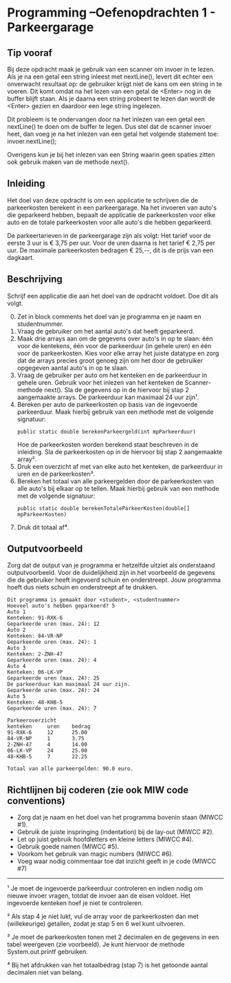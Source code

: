 # Programming –Oefenopdrachten 1 - Parkeergarage

## Tip vooraf
Bij deze opdracht maak je gebruik van een scanner om invoer in te lezen. Als je na een getal een string inleest met nextLine(), levert dit echter een onverwacht resultaat op: de gebruiker krijgt niet de kans om een string in te voeren. Dit komt omdat na het lezen van een getal de \<Enter\> nog in de buffer blijft staan. Als je daarna een string probeert te lezen dan wordt de \<Enter\> gezien en daardoor een lege string ingelezen.

Dit probleem is te ondervangen door na het inlezen van een getal een nextLine() te doen om de buffer te legen. Dus stel dat de scanner invoer heet, dan voeg je na het inlezen van een getal het volgende statement toe: invoer.nextLine();

Overigens kun je bij het inlezen van een String waarin geen spaties zitten ook gebruik maken van de methode next().

## Inleiding
Het doel van deze opdracht is om een applicatie te schrijven die de parkeerkosten berekent in een parkeergarage. Na het invoeren van auto's die geparkeerd hebben, bepaalt de applicatie de parkeerkosten voor elke auto en de totale parkeerkosten voor alle auto's die hebben geparkeerd.

De parkeertarieven in de parkeergarage zijn als volgt:
Het tarief voor de eerste 3 uur is € 3,75 per uur. Voor de uren daarna is het tarief € 2,75 per uur. De maximale parkeerkosten bedragen € 25,--, dit is de prijs van een dagkaart.

## Beschrijving
Schrijf een applicatie die aan het doel van de opdracht voldoet. Doe dit als volgt.

0. Zet in block comments het doel van je programma en je naam en studentnummer.
1. Vraag de gebruiker om het aantal auto's dat heeft geparkeerd.
2. Maak drie arrays aan om de gegevens over auto's in op te slaan: één voor de kentekens, één voor de parkeerduur (in gehele uren) en één voor de parkeerkosten. Kies voor elke array het juiste datatype en zorg dat de arrays precies groot genoeg zijn om het door de gebruiker opgegeven aantal auto's in op te slaan.
3. Vraag de gebruiker per auto om het kenteken en de parkeerduur in gehele uren. Gebruik voor het inlezen van het kenteken de Scanner-methode next(). Sla de gegevens op in de hiervoor bij stap 2 aangemaakte arrays. De parkeerduur kan maximaal 24 uur zijn¹.
4. Bereken per auto de parkeerkosten op basis van de ingevoerde parkeerduur. Maak hierbij gebruik van een methode met de volgende signatuur:
   ```
   public static double berekenParkeergeld(int mpParkeerduur)
   ```
   Hoe de parkeerkosten worden berekend staat beschreven in de inleiding. Sla de parkeerkosten op in de hiervoor bij stap 2 aangemaakte array².
5. Druk een overzicht af met van elke auto het kenteken, de parkeerduur in uren en de parkeerkosten³.
6. Bereken het totaal van alle parkeergelden door de parkeerkosten van alle auto's bij elkaar op te tellen. Maak hierbij gebruik van een methode met de volgende signatuur:
   ```
   public static double berekenTotaleParkeerKosten(double[] mpParkeerKosten)
   ```
7. Druk dit totaal af⁴.

## Outputvoorbeeld
Zorg dat de output van je programma er hetzelfde uitziet als onderstaand outputvoorbeeld. Voor de duidelijkheid zijn in het voorbeeld de gegevens die de gebruiker heeft ingevoerd schuin en onderstreept. Jouw programma hoeft dus niets schuin en onderstreept af te drukken.

```
Dit programma is gemaakt door <student>, <studentnummer>
Hoeveel auto's hebben geparkeerd? 5
Auto 1
Kenteken: 91-RXK-6
Geparkeerde uren (max. 24): 12
Auto 2
Kenteken: 84-VR-NP
Geparkeerde uren (max. 24): 1
Auto 3
Kenteken: 2-ZNH-47
Geparkeerde uren (max. 24): 4
Auto 4
Kenteken: 06-LK-VP
Geparkeerde uren (max. 24): 25
De parkeerduur kan maximaal 24 uur zijn.
Geparkeerde uren (max. 24): 24
Auto 5
Kenteken: 48-KHB-5
Geparkeerde uren (max. 24): 7

Parkeeroverzicht
kenteken     uren    bedrag
91-RXK-6     12      25.00
84-VR-NP     1       3.75
2-ZNH-47     4       14.00
06-LK-VP     24      25.00
48-KHB-5     7       22.25

Totaal van alle parkeergelden: 90.0 euro.
```

## Richtlijnen bij coderen (zie ook MIW code conventions)
- Zorg dat je naam en het doel van het programma bovenin staan (MIWCC #1).
- Gebruik de juiste inspringing (indentation) bij de lay-out (MIWCC #2).
- Let op juist gebruik hoofdletters en kleine letters (MIWCC #4).
- Gebruik goede namen (MIWCC #5).
- Voorkom het gebruik van magic numbers (MIWCC #6).
- Voeg waar nodig commentaar toe dat inzicht geeft in je code (MIWCC #7)

---

¹ Je moet de ingevoerde parkeerduur controleren en indien nodig om nieuwe invoer vragen, totdat de invoer aan de eisen voldoet. Het ingevoerde kenteken hoef je niet te controleren.

² Als stap 4 je niet lukt, vul de array voor de parkeerkosten dan met (willekeurige) getallen, zodat je stap 5 en 6 wel kunt uitvoeren.

³ Je moet de parkeerkosten tonen met 2 decimalen en de gegevens in een tabel weergeven (zie voorbeeld). Je kunt hiervoor de methode System.out.printf gebruiken.

⁴ Bij het afdrukken van het totaalbedrag (stap 7) is het getoonde aantal decimalen niet van belang.